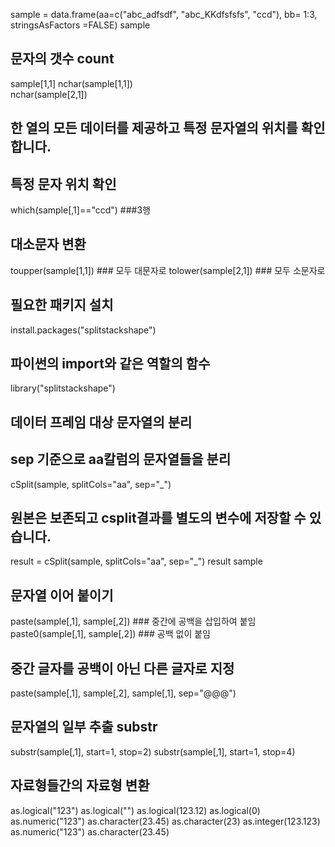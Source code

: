 sample = data.frame(aa=c("abc_adfsdf", "abc_KKdfsfsfs", "ccd"),
                    bb= 1:3,  stringsAsFactors =FALSE)
sample                

## 문자의 갯수 count
sample[1,1]
nchar(sample[1,1])   
nchar(sample[2,1])

## 한 열의 모든 데이터를 제공하고 특정 문자열의 위치를 확인합니다. 
## 특정 문자 위치 확인
which(sample[,1]=="ccd") ###3행

## 대소문자 변환
toupper(sample[1,1]) ### 모두 대문자로
tolower(sample[2,1]) ### 모두 소문자로

## 필요한 패키지 설치
install.packages("splitstackshape")
## 파이썬의 import와 같은 역할의 함수
library("splitstackshape")  

## 데이터 프레임 대상 문자열의 분리
## sep 기준으로 aa칼럼의 문자열들을 분리
cSplit(sample, splitCols="aa", sep="_")

## 원본은 보존되고 csplit결과를 별도의 변수에 저장할 수 있습니다. 
result = cSplit(sample, splitCols="aa", sep="_")
result
sample  

## 문자열 이어 붙이기
paste(sample[,1], sample[,2]) ### 중간에 공백을 삽입하여 붙임
paste0(sample[,1], sample[,2]) ### 공백 없이 붙임
## 중간 글자를 공백이 아닌 다른 글자로 지정
paste(sample[,1], sample[,2], sample[,1], sep="@@@")

## 문자열의 일부 추출 substr
substr(sample[,1], start=1, stop=2)
substr(sample[,1], start=1, stop=4)

## 자료형들간의 자료형 변환
as.logical("123")
as.logical("")
as.logical(123.12)
as.logical(0)
as.numeric("123")
as.character(23.45)
as.character(23)
as.integer(123.123)
as.numeric("123")
as.character(23.45)







